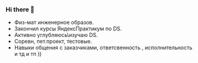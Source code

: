 ### Hi there 👋

- Физ-мат инженерное образов.      
- Закончил курсы ЯндексПрактикум по DS.   
- Активно углубляюсь\изучаю  DS.   
- Соревн, пет.проект, тестовые.        
- Навыки общения с заказчиками, ответсвенность , исполнительность и  тд и тп ))
   
   
<!--
**ivan74rus/ivan74rus** is a ✨ _special_ ✨ repository because its `README.md` (this file) appears on your GitHub profile.

Here are some ideas to get you started:

- 🔭 I’m currently working on ...
- 🌱 I’m currently learning ...
- 👯 I’m looking to collaborate on ...
- 🤔 I’m looking for help with ...
- 💬 Ask me about ...
- 📫 How to reach me: ...
- 😄 Pronouns: ...
- ⚡ Fun fact: ...
-->
